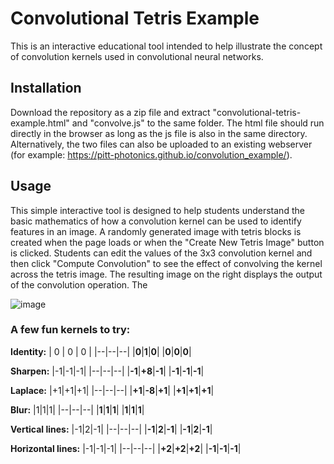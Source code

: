 # Convolutional Tetris Example
This is an interactive educational tool intended to help illustrate the concept of convolution kernels used in convolutional neural networks.

## Installation
Download the repository as a zip file and extract "convolutional-tetris-example.html" and "convolve.js" to the same folder. The html file should run directly in the browser as long as the js file is also in the same directory. Alternatively, the two files can also be uploaded to an existing webserver (for example: https://pitt-photonics.github.io/convolution_example/).

## Usage
This simple interactive tool is designed to help students understand the basic mathematics of how a convolution kernel can be used to identify features in an image. A randomly generated image with tetris blocks is created when the page loads or when the "Create New Tetris Image" button is clicked. Students can edit the values of the 3x3 convolution kernel and then click "Compute Convolution" to see the effect of convolving the kernel across the tetris image. The resulting image on the right displays the output of the convolution operation. The

![image](https://user-images.githubusercontent.com/49370231/167702286-d07ba28a-470b-464a-a78b-cfa8d31676ad.png)

### A few fun kernels to try:

**Identity:**
| 0 | 0 | 0 |
|--|--|--|
|**0**|**1**|**0**|
|**0**|**0**|**0**|

**Sharpen:**
|-1|-1|-1|
|--|--|--|
|**-1**|**+8**|**-1**|
|**-1**|**-1**|**-1**|

**Laplace:**
|+1|+1|+1|
|--|--|--|
|**+1**|**-8**|**+1**|
|**+1**|**+1**|**+1**|

**Blur:**
|1|1|1|
|--|--|--|
|**1**|**1**|**1**|
|**1**|**1**|**1**|

**Vertical lines:**
|-1|2|-1|
|--|--|--|
|**-1**|**2**|**-1**|
|**-1**|**2**|**-1**|

**Horizontal lines:**
|-1|-1|-1|
|--|--|--|
|**+2**|**+2**|**+2**|
|**-1**|**-1**|**-1**|
